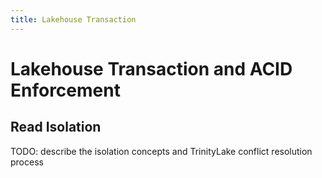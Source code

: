 ```yaml
---
title: Lakehouse Transaction
---
```


# Lakehouse Transaction and ACID Enforcement

## Read Isolation

TODO: describe the isolation concepts and TrinityLake conflict resolution process